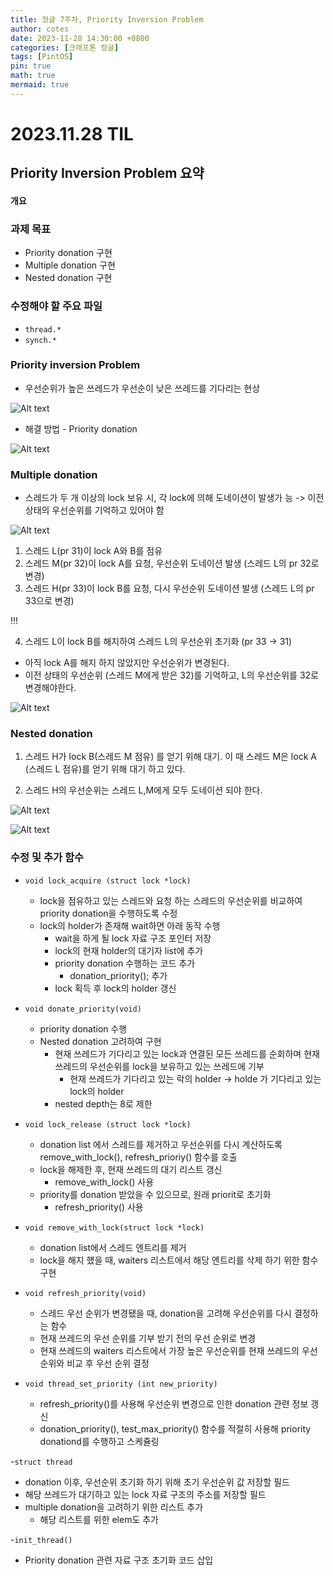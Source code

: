 ```yaml
---
title: 정글 7주차, Priority Inversion Problem
author: cotes
date: 2023-11-28 14:30:00 +0800
categories: [크래프톤 정글]
tags: [PintOS]
pin: true
math: true
mermaid: true
---
```


# 2023.11.28 TIL

## Priority Inversion Problem 요약

#### 개요

### 과제 목표

- Priority donation 구현
- Multiple donation 구현
- Nested donation 구현

### 수정해야 할 주요 파일

- `thread.*`
- `synch.*`

### Priority inversion Problem

- 우선순위가 높은 쓰레드가 우선순이 낮은 쓰레드를 기다리는 현상

![Alt text](https://raw.githubusercontent.com/kim5606/kim5606.github.io/main/_posts/5_lock.png)

- 해결 방법 - Priority donation

![Alt text](https://raw.githubusercontent.com/kim5606/kim5606.github.io/main/_posts/6_lock1.png)

### Multiple donation

- 스레드가 두 개 이상의 lock 보유 시, 각 lock에 의해 도네이션이 발생가
  능 -> 이전 상태의 우선순위를 기억하고 있어야 함

![Alt text](https://raw.githubusercontent.com/kim5606/kim5606.github.io/main/_posts/7_멀티플도네이션.png)

1. 스레드 L(pr 31)이 lock A와 B를 점유
2. 스레드 M(pr 32)이 lock A를 요청, 우선순위 도네이션 발생 (스레드 L의 pr 32로 변경)
3. 스레드 H(pr 33)이 lock B를 요청, 다시 우선순위 도네이션 발생 (스레드 L의 pr 33으로 변경)

!!!

4. 스레드 L이 lock B를 해지하여 스레드 L의 우선순위 초기화 (pr 33 -> 31)

- 아직 lock A를 해지 하지 않았지만 우선순위가 변경된다.
- 이전 상태의 우선순위 (스레드 M에게 받은 32)를 기억하고, L의 우선순위를 32로 변경해야한다.

![Alt text](https://raw.githubusercontent.com/kim5606/kim5606.github.io/main/_posts/17_멀티플도네이션2.png)

### Nested donation

1. 스레드 H가 lock B(스레드 M 점유) 를 얻기 위해 대기.
   이 때 스레드 M은 lock A (스레드 L 점유)를 얻기 위해 대기 하고 있다.

2. 스레드 H의 우선순위는 스레드 L,M에게 모두 도네이션 되야 한다.

![Alt text](https://raw.githubusercontent.com/kim5606/kim5606.github.io/main/_posts/18_네스트도네이션1.png)

![Alt text](https://raw.githubusercontent.com/kim5606/kim5606.github.io/main/_posts/19_네스트도네이션2.png)

### 수정 및 추가 함수

- `void lock_acquire (struct lock *lock)`

  - lock을 점유하고 있는 스레드와 요청 하는 스레드의 우선순위를 비교하여 priority donation을 수행하도록 수정
  - lock의 holder가 존재해 wait하면 아래 동작 수행
    - wait을 하게 될 lock 자료 구조 포인터 저장
    - lock의 현재 holder의 대기자 list에 추가
    - priority donation 수행하는 코드 추가
      - donation_priority(); 추가
    - lock 획득 후 lock의 holder 갱신

- `void donate_priority(void)`

  - priority donation 수행
  - Nested donation 고려하여 구현
    - 현재 쓰레드가 기다리고 있는 lock과 연결된 모든 쓰레드를 순회하며 현재 쓰레드의 우선순위를 lock을 보유하고 있는 쓰레드에 기부
      - 현재 쓰레드가 기다리고 있는 락의 holder -> holde 가 기다리고 있는 lock의 holder
    - nested depth는 8로 제한

- `void lock_release (struct lock *lock)`

  - donation list 에서 스레드를 제거하고 우선순위를 다시 계산하도록 remove_with_lock(), refresh_prioriy() 함수를 호출
  - lock을 해제한 후, 현재 쓰레드의 대기 리스트 갱신
    - remove_with_lock() 사용
  - priority를 donation 받았을 수 있으므로, 원래 priorit로 초기화
    - refresh_priority() 사용

- `void remove_with_lock(struct lock *lock)`

  - donation list에서 스레드 엔트리를 제거
  - lock을 해지 했을 때, waiters 리스트에서 해당 엔트리를 삭제 하기 위한 함수 구현

- `void refresh_priority(void)`

  - 스레드 우선 순위가 변경됐을 때, donation을 고려해 우선순위를 다시 결정하는 함수
  - 현재 쓰레드의 우선 순위를 기부 받기 전의 우선 순위로 변경
  - 현재 쓰레드의 waiters 리스트에서 가장 높은 우선순위를 현재 쓰레드의 우선순위와 비교 후 우선 순위 결정

- `void thread_set_priority (int new_priority)`
  - refresh_priority()를 사용해 우선순위 변경으로 인한 donation 관련 정보 갱신
  - donation_priority(), test_max_priority() 함수를 적절히 사용해 priority donationd를 수행하고 스케쥴링

-`struct thread`

- donation 이후, 우선순위 초기화 하기 위해 초기 우선순위 값 저장할 필드
- 해당 쓰레드가 대기하고 있는 lock 자료 구조의 주소를 저장할 필드
- multiple donation을 고려하기 위한 리스트 추가
  - 해당 리스트를 위한 elem도 추가

-`init_thread()`

- Priority donation 관련 자료 구조 초기화 코드 삽입
